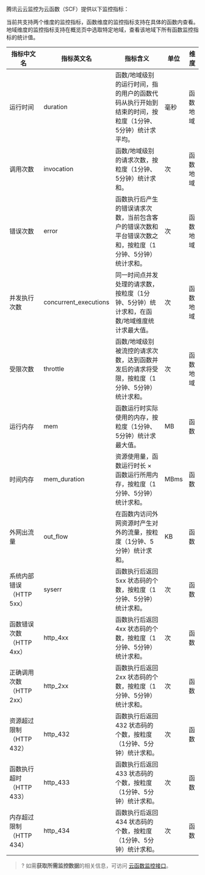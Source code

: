 
腾讯云云监控为云函数（SCF）提供以下监控指标：

当前共支持两个维度的监控指标，函数维度的监控指标支持在具体的函数内查看。地域维度的监控指标支持在概览页中选取特定地域，查看该地域下所有函数监控指标的统计值。

| 指标中文名         | 指标英文名          | 指标含义                                     | 单位   | 维度             |
| ------------- | -------------- | ---------------------------------------- | ---- | -------------- |
| 运行时间    | duration | 函数/地域级别的运行时间，指的用户的函数代码从执行开始到结束的时间，按粒度（1分钟、5分钟）统计求平均。   | 毫秒   | 函数<br>地域   |
| 调用次数 | invocation  | 函数/地域级别的请求次数，按粒度（1分钟、5分钟）统计求和。   | 次   | 函数<br>地域   |
| 错误次数 | error  | 函数执行后产生的错误请求次数，当前包含客户的错误次数和平台错误次数之和，按粒度（1分钟、5分钟）统计求和。| 次   |  函数<br>地域  |
| 并发执行次数| concurrent_executions | 同一时间点并发处理的请求数，按粒度（1分钟、5分钟）统计求和，在函数/地域维度统计求最大值。| 次   |  函数<br>地域 |
| 受限次数| throttle  | 函数/地域级别被流控的请求次数，达到函数并发后的请求将受限，按粒度（1分钟、5分钟）统计求和。              | 次   |  函数<br>地域 |
| 运行内存   | mem | 函数运行时实际使用的内存，按粒度（1分钟、5分钟）统计求最大值。  | MB   | 函数  |
| 时间内存   | mem_duration | 资源使用量，函数运行时长 × 函数运行所用内存，按粒度（1分钟、5分钟）统计求和。  | MBms   | 函数  |
| 外网出流量   | out_flow | 在函数内访问外网资源时产生对外的流量，按粒度（1分钟、5分钟）统计求和。 | KB   | 函数  |
| 系统内部错误（HTTP 5xx）  | syserr | 函数执行后返回 5xx 状态码的个数，按粒度（1分钟、5分钟）统计求和。          | 次   | 函数  |
| 函数错误次数（HTTP 4xx） | http_4xx |  函数执行后返回 4xx 状态码的个数，按粒度（1分钟、5分钟）统计求和。 | 次   | 函数  |
| 正确调用次数（HTTP 2xx）   | http_2xx | 函数执行后返回 2xx 状态码的个数，按粒度（1分钟、5分钟）统计求和。 | 次   | 函数  |
| 资源超过限制（HTTP 432）  | http_432 | 函数执行后返回 432 状态码的个数，按粒度（1分钟、5分钟）统计求和。 | 次   | 函数  |
| 函数执行超时（HTTP 433）  | http_433 | 函数执行后返回 433 状态码的个数，按粒度（1分钟、5分钟）统计求和。 | 次   | 函数  |
| 内存超过限制（HTTP 434）  | http_434 | 函数执行后返回 434 状态码的个数，按粒度（1分钟、5分钟）统计求和。 | 次   | 函数  |


>? 如需**获取所需监控数据**的相关信息，可访问 [云函数监控接口](https://intl.cloud.tencent.com/zh/document/product/248/34638)。
